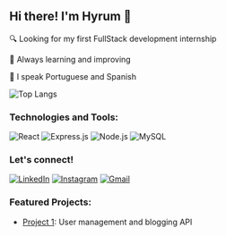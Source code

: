 ## Hi there! I'm Hyrum 👋

🔍 Looking for my first FullStack development internship

🌱 Always learning and improving

💬 I speak Portuguese and Spanish


![Top Langs](https://github-readme-stats.vercel.app/api/top-langs/?username=devHyrum&layout=compact&langs_count=16&theme=dark)

### Technologies and Tools:


![React](https://img.shields.io/badge/React-20232A?style=for-the-badge&logo=react&logoColor=61DAFB)
![Express.js](https://img.shields.io/badge/Express.js-404D59?style=for-the-badge
)
![Node.js](https://img.shields.io/badge/Node.js-43853D?style=for-the-badge&logo=node.js&logoColor=white
)
![MySQL](https://img.shields.io/badge/MySQL-005C84?style=for-the-badge&logo=mysql&logoColor=white
)

### Let's connect!
[![LinkedIn](https://img.shields.io/badge/LinkedIn-0077B5?style=for-the-badge&logo=linkedin&logoColor=white)](https://www.linkedin.com/in/hyrum-spencer-olivera-fernandez-13ba2622b/)
[![Instagram](https://img.shields.io/badge/Instagram-E4405F?style=for-the-badge&logo=instagram&logoColor=white)](https://www.instagram.com/_hyrumolivera_/)
[![Gmail](https://img.shields.io/badge/Gmail-D14836?style=for-the-badge&logo=gmail&logoColor=white)](mailto:holivera0730@gmail.com)



### Featured Projects:
- [Project 1](https://github.com/devHyrum/User-Management-and-Blogging-API): User management and blogging API

